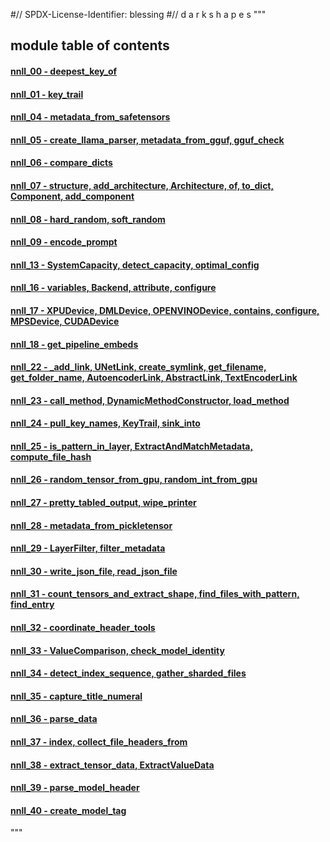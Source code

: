 #// SPDX-License-Identifier: blessing
#// d a r k s h a p e s
"""
## module table of contents

#### [nnll_00 - deepest_key_of](nnll_00)
#### [nnll_01 - key_trail](nnll_01)
#### [nnll_04 - metadata_from_safetensors](nnll_04)
#### [nnll_05 - create_llama_parser, metadata_from_gguf, gguf_check](nnll_05)
#### [nnll_06 - compare_dicts](nnll_06)
#### [nnll_07 - structure, add_architecture, Architecture, of, to_dict, Component, add_component](nnll_07)
#### [nnll_08 - hard_random, soft_random](nnll_08)
#### [nnll_09 - encode_prompt](nnll_09)
#### [nnll_13 - SystemCapacity, detect_capacity, optimal_config](nnll_13)
#### [nnll_16 - variables, Backend, attribute, configure](nnll_16)
#### [nnll_17 - XPUDevice, DMLDevice, OPENVINODevice, contains, configure, MPSDevice, CUDADevice](nnll_17)
#### [nnll_18 - get_pipeline_embeds](nnll_18)
#### [nnll_22 - _add_link, UNetLink, create_symlink, get_filename, get_folder_name, AutoencoderLink, AbstractLink, TextEncoderLink](nnll_22)
#### [nnll_23 - call_method, DynamicMethodConstructor, load_method](nnll_23)
#### [nnll_24 - pull_key_names, KeyTrail, sink_into](nnll_24)
#### [nnll_25 - is_pattern_in_layer, ExtractAndMatchMetadata, compute_file_hash](nnll_25)
#### [nnll_26 - random_tensor_from_gpu, random_int_from_gpu](nnll_26)
#### [nnll_27 - pretty_tabled_output, wipe_printer](nnll_27)
#### [nnll_28 - metadata_from_pickletensor](nnll_28)
#### [nnll_29 - LayerFilter, filter_metadata](nnll_29)
#### [nnll_30 - write_json_file, read_json_file](nnll_30)
#### [nnll_31 - count_tensors_and_extract_shape, find_files_with_pattern, find_entry](nnll_31)
#### [nnll_32 - coordinate_header_tools](nnll_32)
#### [nnll_33 - ValueComparison, check_model_identity](nnll_33)
#### [nnll_34 - detect_index_sequence, gather_sharded_files](nnll_34)
#### [nnll_35 - capture_title_numeral](nnll_35)
#### [nnll_36 - parse_data](nnll_36)
#### [nnll_37 - index, collect_file_headers_from](nnll_37)
#### [nnll_38 - extract_tensor_data, ExtractValueData](nnll_38)
#### [nnll_39 - parse_model_header](nnll_39)
#### [nnll_40 - create_model_tag](nnll_40)
"""
